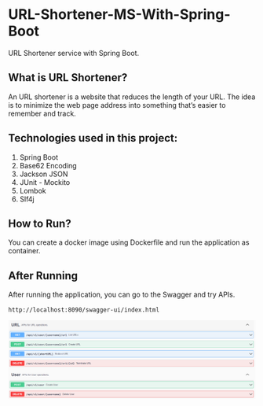 # URL-Shortener-MS-With-Spring-Boot
URL Shortener service with Spring Boot.

## What is URL Shortener?
An URL shortener is a website that reduces the length of your URL. The idea is to minimize the web page address into something that’s easier to remember and track. 

## Technologies used in this project:
1. Spring Boot
2. Base62 Encoding
3. Jackson JSON
4. JUnit - Mockito
5. Lombok
6. Slf4j

## How to Run?
You can create a docker image using Dockerfile and run the application as container.

## After Running
After running the application, you can go to the Swagger and try APIs.

```
http://localhost:8090/swagger-ui/index.html
```
![---](/images/image1.png)
